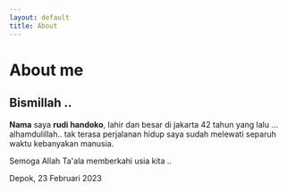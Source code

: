 ```yaml
---
layout: default
title: About
---
```


# About me

## Bismillah ..

**Nama** saya **rudi handoko**, lahir dan besar di jakarta 42 tahun yang lalu ...<br>
alhamdulillah.. tak terasa perjalanan hidup saya sudah melewati separuh waktu kebanyakan manusia.<br>

Semoga Allah Ta'ala memberkahi usia kita ..

Depok, 23 Februari 2023 

